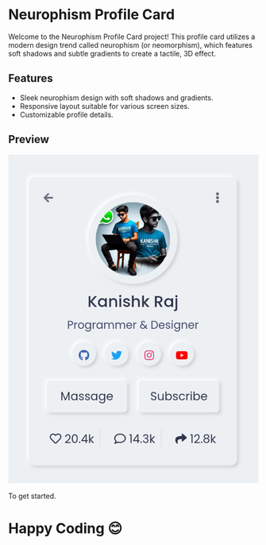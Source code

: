 # Neurophism Profile Card

Welcome to the Neurophism Profile Card project! This profile card utilizes a modern design trend called neurophism (or neomorphism), which features soft shadows and subtle gradients to create a tactile, 3D effect.

## Features

- Sleek neurophism design with soft shadows and gradients.
- Responsive layout suitable for various screen sizes.
- Customizable profile details.

## Preview

![Neurophism Profile Card Preview](preview.png)

To get started.

# Happy Coding 😊
